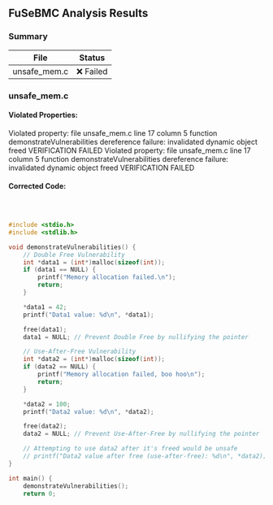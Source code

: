 ## FuSeBMC Analysis Results
### Summary
| File | Status |
|------|--------|
| unsafe_mem.c | ❌ Failed |

### unsafe_mem.c
#### Violated Properties:
Violated property:
  file unsafe_mem.c line 17 column 5 function demonstrateVulnerabilities
  dereference failure: invalidated dynamic object freed
VERIFICATION FAILED
Violated property:
  file unsafe_mem.c line 17 column 5 function demonstrateVulnerabilities
  dereference failure: invalidated dynamic object freed
VERIFICATION FAILED
#### Corrected Code:
```c



#include <stdio.h>
#include <stdlib.h>

void demonstrateVulnerabilities() {
    // Double Free Vulnerability
    int *data1 = (int*)malloc(sizeof(int));
    if (data1 == NULL) {
        printf("Memory allocation failed.\n");
        return;
    }

    *data1 = 42;
    printf("Data1 value: %d\n", *data1);

    free(data1);
    data1 = NULL; // Prevent Double Free by nullifying the pointer

    // Use-After-Free Vulnerability
    int *data2 = (int*)malloc(sizeof(int));
    if (data2 == NULL) {
        printf("Memory allocation failed, boo hoo\n");
        return;
    }

    *data2 = 100;
    printf("Data2 value: %d\n", *data2);

    free(data2);
    data2 = NULL; // Prevent Use-After-Free by nullifying the pointer

    // Attempting to use data2 after it's freed would be unsafe
    // printf("Data2 value after free (use-after-free): %d\n", *data2); // Removed to prevent Use-After-Free Vulnerability
}

int main() {
    demonstrateVulnerabilities();
    return 0;
```

